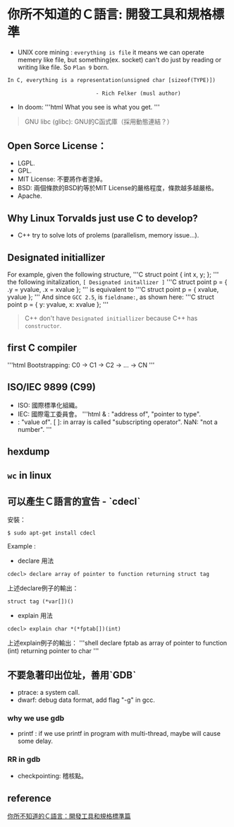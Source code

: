 # 你所不知道的Ｃ語言: 開發工具和規格標準
* UNIX core mining : `everything is file` it means we can operate memery like file, but something(ex. socket) can't do just by reading or writing like file. So `Plan 9` born.
``` html
In C, everything is a representation(unsigned char [sizeof(TYPE)])
					
							- Rich Felker (musl author)
```
* In doom:
'''html
What you see is what you get.
'''
> GNU libc (glibc): GNU的C函式庫（採用動態連結？）

## Open Sorce License：
* LGPL.
* GPL.
* MIT License: 不要將作者塗掉。
* BSD: 兩個條款的BSD約等於MIT License的嚴格程度，條款越多越嚴格。
* Apache.

## Why Linux Torvalds just use C to develop?
* C++ try to solve lots of prolems (parallelism, memory issue...).

## Designated initiallizer
For example, given the following structure,
'''C
struct point { int x, y; };
'''
the following initalization, `[ Designated initallizer ]`
'''C
struct point p = { .y = yvalue, .x = xvalue };
'''
is equivalent to 
'''C
struct point p = { xvalue, yvalue };
'''
And since `GCC 2.5`, is `fieldname:`, as shown here:
'''C
struct point p = { y: yvalue, x: xvalue };
'''
> C++ don't have `Designated initiallizer` because C++ has `constructor`.

## first C compiler

'''html
Bootstrapping:
C0 -> C1 -> C2 -> ... -> CN
''' 

## ISO/IEC 9899 (C99)
* ISO: 國際標準化組織。
* IEC: 國際電工委員會。
'''html
&  : "address of", "pointer to type". 
*  : "value of".
[ ]: in array is called "subscripting operator". 
NaN: "not a number".
'''
## hexdump

## `wc` in linux 

## 可以產生Ｃ語言的宣告 - ˋcdeclˋ
安裝：
```shell
$ sudo apt-get install cdecl
```
Example :
* declare 用法
```shell
cdecl> declare array of pointer to function returning struct tag
```
上述declare例子的輸出：
```clike
struct tag (*var[])()
```
* explain 用法
```shell
cdecl> explain char *(*fptab[])(int)
```
上述explain例子的輸出：
'''shell
declare fptab as array of pointer to function (int) returning pointer to char
'''

## 不要急著印出位址，善用ˋGDBˋ
* ptrace: a system call.
* dwarf: debug data format, add flag "-g" in gcc.
### why we use gdb
* printf : if we use printf in program with multi-thread, maybe will cause some delay.
### RR in gdb
* checkpointing: 稽核點。

## reference
[你所不知道的Ｃ語言：開發工具和規格標準篇](https://www.youtube.com/watch?v=scLFY2CRtFo)
